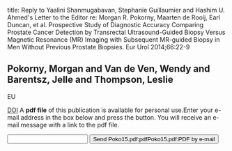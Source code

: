 title: Reply to Yaalini Shanmugabavan, Stephanie Guillaumier and Hashim U. Ahmed's Letter to the Editor re: Morgan R. Pokorny, Maarten de Rooij, Earl Duncan, et al. Prospective Study of Diagnostic Accuracy Comparing Prostate Cancer Detection by Transrectal Ultrasound-Guided Biopsy Versus Magnetic Resonance (MR) Imaging with Subsequent MR-guided Biopsy in Men Without Previous Prostate Biopsies. Eur Urol 2014;66:22-9

## Pokorny, Morgan and Van de Ven, Wendy and Barentsz, Jelle and Thompson, Leslie
EU

<a href="https://doi.org/10.1016/j.eururo.2014.08.066">DOI</a>
A <b>pdf file</b> of this publication is available for personal use.Enter your e-mail address in the box below and press the button. You will receive an e-mail message with a link to the pdf file.
<form action="sender.php">  <input type="text" name="email">  <input type="submit" value="Send Poko15.pdf:pdfPoko15.pdf:PDF by e-mail"></form>